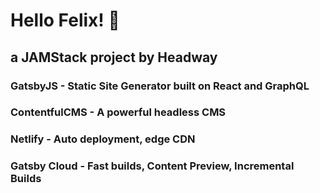 # Hello Felix! 👋

## a JAMStack project by Headway

### GatsbyJS - Static Site Generator built on React and GraphQL
### ContentfulCMS - A powerful headless CMS
### Netlify - Auto deployment, edge CDN
### Gatsby Cloud - Fast builds, Content Preview, Incremental Builds


